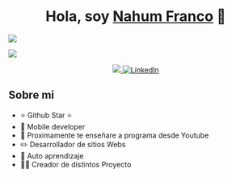 <div align="center">
<h1 align="center">Hola, soy <a href="https://github.com/Franco-Monkey-D/Franco-Monkey-D">Nahum Franco</a> 👋</h1>
</div>
<img src="https://i.imgur.com/agIHCwY.png">  

<p>
  <a href="https://github.com/Franco-Monkey-D?tab=repositories"><img src="https://readme-typing-svg.herokuapp.com?&font=IBM+Plex+Sans&color=abcdef&size=20&lines=Welcome+to+my+GitHub+Profile!;I'm+a+Software+Development+student" /></a>
</p>

<p align ="center">

  <a href="mailto:yodys.franco22@itca.edu.sv?subject=Feedback%20From%20Github&body=Hello," target="_blank">
    <img src="https://img.shields.io/badge/Outlook-0078D4?style=for-the-badge&logo=microsoft-outlook&logoColor=white"/>
  </a>
   <a href="https://www.linkedin.com/in/nah%C3%BAm-franco-27ab41298/" target="_blank">
    <img alt="LinkedIn" src="https://img.shields.io/badge/LinkedIn-0077B5?style=for-the-badge&logo=linkedin&logoColor=white">
  </a>   
  </a>  
  </p>

## Sobre mi

- ⭐ Github Star ⭐ 
- 📲 Mobile developer
- 🎥 Proximamente te enseñare a programa desde Youtube
- ✏️ Desarrollador de sitios Webs
- 📗 Auto aprendizaje
- 🧑‍🏫 Creador de distintos Proyecto
<br>
